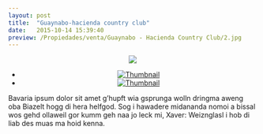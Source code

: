 ```yaml
---
layout: post
title:  "Guaynabo-hacienda country club"
date:   2015-10-14 15:39:40
preview: /Propiedades/venta/Guaynabo - Hacienda Country Club/2.jpg
---
```


<center>
	<div class="mainImg">
		<img src="/Edweb/Propiedades/venta/Guaynabo - Hacienda Country Club/2.jpg" class="custom">
	</div>
	<!--aqui comienza las fotos pequeñas -->
	<ul class="thumbnails">
	  <li>
	    <a href="/Edweb/Propiedades/venta/Guaynabo - Hacienda Country Club/2.jpg">
	      <img class="tumbnails" src="/Edweb/Propiedades/venta/Guaynabo - Hacienda Country Club/2.jpg" alt="Thumbnail">
	    </a>
	  </li>
	  <li>
	    <a href="/Edweb/Propiedades/venta/Guaynabo - Hacienda Country Club/1.jpg">
	      <img class="tumbnails" src="/Edweb/Propiedades/venta/Guaynabo - Hacienda Country Club/1.jpg" alt="Thumbnail">
	    </a>
	  </li>
	</ul>
	<script src="https://ajax.googleapis.com/ajax/libs/jquery/1.9.1/jquery.min.js"></script>
	<script type="text/javascript" src="/js/jquery.simpleGal.js"></script>
	<script>
		$(document).ready(function () {
			$('.thumbnails').simpleGal({
				mainImage: '.custom'
			});
		});
	</script>
</center>

Bavaria ipsum dolor sit amet g’hupft wia gsprunga wolln dringma aweng oba Biazelt hogg di hera helfgod. Sog i hawadere midananda nomoi a bissal wos gehd ollaweil gor kumm geh naa jo leck mi, Xaver: Weiznglasl i hob di liab des muas ma hoid kenna.
